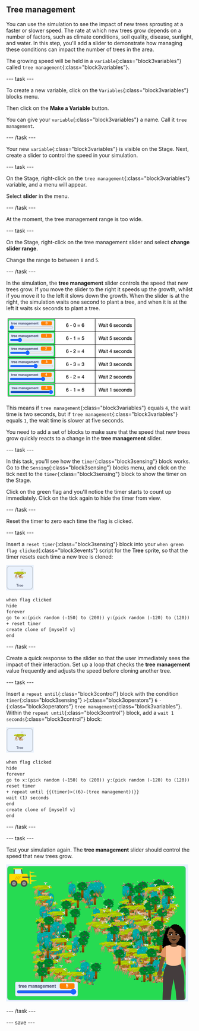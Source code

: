 ## Tree management

You can use the simulation to see the impact of new trees sprouting at a faster or slower speed. The rate at which new trees grow depends on a number of factors, such as climate conditions, soil quality, disease, sunlight, and water. In this step, you'll add a slider to demonstrate how managing these conditions can impact the number of trees in the area. 

The growing speed will be held in a `variable`{:class="block3variables"} called `tree management`{:class="block3variables"}.

--- task ---

To create a new variable, click on the `Variables`{:class="block3variables"} blocks menu.

Then click on the **Make a Variable** button.

You can give your `variable`{:class="block3variables"} a name. Call it `tree management`.

--- /task ---

Your new `variable`{:class="block3variables"} is visible on the Stage. Next, create a slider to control the speed in your simulation.

--- task ---

On the Stage, right-click on the `tree management`{:class="block3variables"} variable, and a menu will appear.

Select **slider** in the menu.

--- /task ---

At the moment, the tree management range is too wide.

--- task ---

On the Stage, right-click on the tree management slider and select **change slider range**.

Change the range to between `0` and `5`.

--- /task ---

In the simulation, the **tree management** slider controls the speed that new trees grow. If you move the slider to the right it speeds up the growth, whilst if you move it to the left it slows down the growth. When the slider is at the right, the simulation waits one second to plant a tree, and when it is at the left it waits six seconds to plant a tree.

 ![image of the slider maths](images/slider-maths.png)

This means if `tree management`{:class="block3variables"} equals `4`, the wait time is two seconds, but if `tree management`{:class="block3variables"} equals `1`, the wait time is slower at five seconds. 

You need to add a set of blocks to make sure that the speed that new trees grow quickly reacts to a change in the **tree management** slider.  

--- task ---

In this task, you'll see how the `timer`{:class="block3sensing"} block works. Go to the `Sensing`{:class="block3sensing"} blocks menu, and click on the tick next to the `timer`{:class="block3sensing"} block to show the timer on the Stage. 

Click on the green flag and you'll notice the timer starts to count up immediately. Click on the tick again to hide the timer from view. 

--- /task ---

Reset the timer to zero each time the flag is clicked.

--- task ---

Insert a `reset timer`{:class="block3sensing"} block into your `when green flag clicked`{:class="block3events"} script for the **Tree** sprite, so that the timer resets each time a new tree is cloned: 

![image of the Tree sprite](images/tree-sprite.png)

```blocks3
when flag clicked
hide
forever
go to x:(pick random (-150) to (200)) y:(pick random (-120) to (120))
+ reset timer
create clone of [myself v]
end
```

--- /task ---

Create a quick response to the slider so that the user immediately sees the impact of their interaction. Set up a loop that checks the **tree management** value frequently and adjusts the speed before cloning another tree.

--- task ---

Insert a `repeat until`{:class="block3control"} block with the condition `timer`{:class="block3sensing"} `>`{:class="block3operators"} `6` `-`{:class="block3operators"} `tree management`{:class="block3variables"}.  Within the `repeat until`{:class="block3control"} block, add a `wait 1 seconds`{:class="block3control"} block:

![image of the Tree sprite](images/tree-sprite.png)

```blocks3
when flag clicked
hide
forever
go to x:(pick random (-150) to (200)) y:(pick random (-120) to (120))
reset timer
+ repeat until {{(timer)>((6)-(tree management))}}
wait (1) seconds
end
create clone of [myself v]
end
```
--- /task ---

--- task ---

Test your simulation again. The **tree management** slider should control the speed that new trees grow.

![image of a busy forest](images/busy-forest.png)

--- /task ---

--- save ---
